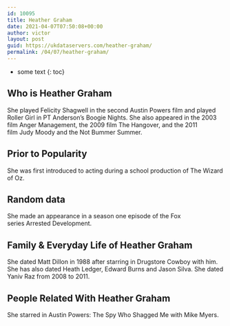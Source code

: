 ```yaml
---
id: 10095
title: Heather Graham
date: 2021-04-07T07:50:08+00:00
author: victor
layout: post
guid: https://ukdataservers.com/heather-graham/
permalink: /04/07/heather-graham/
---
```


* some text
{: toc}


## Who is Heather Graham



She played Felicity Shagwell in the second Austin Powers film and played Roller Girl in PT Anderson&#8217;s Boogie Nights. She also appeared in the 2003 film Anger Management, the 2009 film The Hangover, and the 2011 film Judy Moody and the Not Bummer Summer.

                
                
                
## Prior to Popularity



She was first introduced to acting during a school production of The Wizard of Oz.

                
                
                
## Random data



She made an appearance in a season one episode of the Fox series Arrested Development.

                
                
                
## Family & Everyday Life of Heather Graham



She dated Matt Dillon in 1988 after starring in Drugstore Cowboy with him. She has also dated Heath Ledger, Edward Burns and Jason Silva. She dated Yaniv Raz from 2008 to 2011.

                
                
                
## People Related With Heather Graham



She starred in Austin Powers: The Spy Who Shagged Me with Mike Myers.

                
              
            
          
          
          